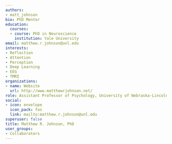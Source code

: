 ```yaml
---
authors:
- matt_johnson
bio: PhD Mentor
education:
  courses:
  - course: PhD in Neuroscience
    institution: Yale University
email: matthew.r.johnson@unl.edu
interests:
- Reflection
- Attention
- Perception
- Deep Learning
- EEG
- fMRI
organizations:
- name: Website
  url: http://www.matthewrjohnson.net/
role: Assistant Professor of Psychology, University of Nebraska-Lincoln
social:
- icon: envelope
  icon_pack: fas
  link: mailto:matthew.r.johnson@unl.edu
superuser: false
title: Matthew R. Johnson, PhD
user_groups:
- Collaborators
---
```


